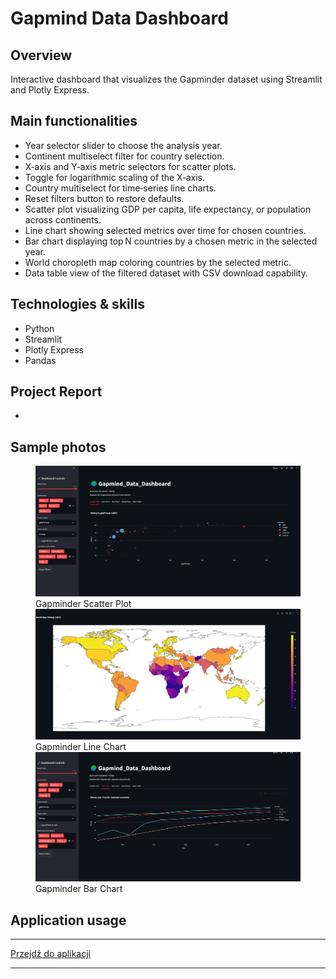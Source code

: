 # Gapmind Data Dashboard

## Overview
Interactive dashboard that visualizes the Gapminder dataset using Streamlit and Plotly Express.

<!-- ## Project architecture
    in Excalidraw -->
## Main functionalities
- Year selector slider to choose the analysis year.
- Continent multiselect filter for country selection.
- X‑axis and Y‑axis metric selectors for scatter plots.
- Toggle for logarithmic scaling of the X‑axis.
- Country multiselect for time‑series line charts.
- Reset filters button to restore defaults.
- Scatter plot visualizing GDP per capita, life expectancy, or population across continents.
- Line chart showing selected metrics over time for chosen countries.
- Bar chart displaying top N countries by a chosen metric in the selected year.
- World choropleth map coloring countries by the selected metric.
- Data table view of the filtered dataset with CSV download capability.

## Technologies & skills
- Python
- Streamlit
- Plotly Express
- Pandas

## Project Report
-

## Sample photos

<figure>
    <img src="../images/gap1.png" alt="<figcaption>Gapminder Scatter Plot</figcaption>" width="600">
<figcaption>Gapminder Scatter Plot</figcaption>
    <img src="../images/gap2.png" alt="<figcaption>Gapminder Line Chart</figcaption>" width="600">
<figcaption>Gapminder Line Chart</figcaption>
    <img src="../images/gap3.png" alt="<figcaption>Gapminder Bar Chart</figcaption>" width="600">
<figcaption>Gapminder Bar Chart</figcaption>
    <!-- <img src="../images/gap4.png" alt="<figcaption>Gapminder World Map</figcaption>" width="600">
<figcaption>Gapminder World Map</figcaption> -->
</figure>

Application usage
-

--- 

<a class="md-button md-button--primary" href="https://gapmind-data-dashboard.streamlit.app/">Przejdź do aplikacji</a>

---